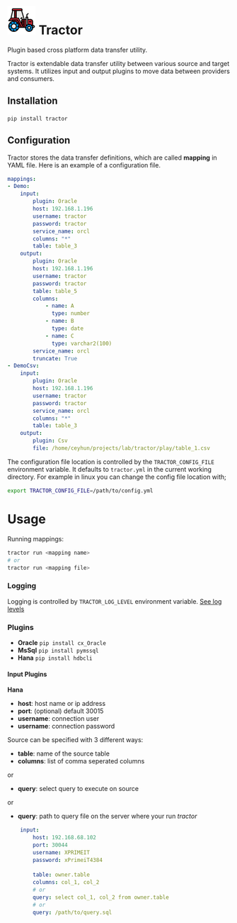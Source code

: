 # ![Tractor](tractor.png) Tractor

Plugin based cross platform data transfer utility.

Tractor is extendable data transfer utility between various source and target systems.
It utilizes input and output  plugins to move data between providers and consumers.

## Installation

`pip install tractor`

## Configuration

Tractor stores the data transfer definitions, which are called **mapping** in YAML file.
Here is an example of a configuration file.
```yml
mappings:
- Demo:
    input:
        plugin: Oracle
        host: 192.168.1.196
        username: tractor
        password: tractor
        service_name: orcl
        columns: "*"
        table: table_3
    output:
        plugin: Oracle
        host: 192.168.1.196
        username: tractor
        password: tractor
        table: table_5
        columns:
            - name: A
              type: number
            - name: B
              type: date
            - name: C
              type: varchar2(100)
        service_name: orcl
        truncate: True
- DemoCsv:
    input:
        plugin: Oracle
        host: 192.168.1.196
        username: tractor
        password: tractor
        service_name: orcl
        columns: "*"
        table: table_3
    output:
        plugin: Csv
        file: /home/ceyhun/projects/lab/tractor/play/table_1.csv
```

The configuration file location is controlled by the `TRACTOR_CONFIG_FILE` environment variable. It defaults to
`tractor.yml` in the current working directory.
For example in linux you can change the config file location with;
```sh
export TRACTOR_CONFIG_FILE=/path/to/config.yml
```


# Usage
Running mappings:
```sh
tractor run <mapping name>
# or
tractor run <mapping file>
```

### Logging
Logging is controlled by `TRACTOR_LOG_LEVEL` environment variable.
[See log levels](https://docs.python.org/3/library/logging.html#logging-levels)

### Plugins

- **Oracle** `pip install cx_Oracle`
- **MsSql** `pip install pymssql`
- **Hana** `pip install hdbcli`

#### Input Plugins

**Hana**

- **host**: host name or ip address
- **port**: (optional) default 30015
- **username**: connection user
- **username**: connection password

Source can be specified with 3 different ways:
- **table**: name of the source table
- **columns**: list of comma seperated columns

or

- **query**: select query to execute on source

or

- **query**: path to query file on the server where your run *tractor*


```yml
    input:
        host: 192.168.68.102
        port: 30044
        username: XPRIMEIT
        password: xPrimeiT4384

        table: owner.table
        columns: col_1, col_2
        # or
        query: select col_1, col_2 from owner.table
        # or
        query: /path/to/query.sql
```

